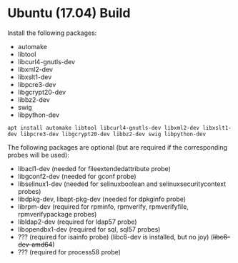 # Ubuntu (17.04) Build

Install the following packages:

- automake
- libtool
- libcurl4-gnutls-dev
- libxml2-dev
- libxslt1-dev
- libpcre3-dev
- libgcrypt20-dev
- libbz2-dev
- swig
- libpython-dev

```
apt install automake libtool libcurl4-gnutls-dev libxml2-dev libxslt1-dev libpcre3-dev libgcrypt20-dev libbz2-dev swig libpython-dev
```

The following packages are optional (but are required if the corresponding probes will be used):

- libacl1-dev (needed for fileextendedattribute probe)
- libgconf2-dev (needed for gconf probe)
- libselinux1-dev (needed for selinuxboolean and selinuxsecuritycontext probes)
- libdpkg-dev, libapt-pkg-dev (needed for dpkginfo probe)
- librpm-dev (required for rpminfo, rpmverify, rpmverifyfile, rpmverifypackage probes)
- libldap2-dev (required for ldap57 probe)
- libopendbx1-dev (required for sql, sql57 probes)
- ??? (required for isainfo probe) (libc6-dev is installed, but no joy) (~~libc6-dev-amd64~~)
- ??? (required for process58 probe)

